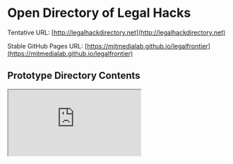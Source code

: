 # Open Directory of Legal Hacks

Tentative URL: [http://legalhackdirectory.net](http://legalhackdirectory.net)

Stable GitHub Pages URL: [https://mitmedialab.github.io/legalfrontier](https://mitmedialab.github.io/legalfrontier)

## Prototype Directory Contents

<iframe src="https://docs.google.com/spreadsheets/d/1_tMjcqfraem1c9amt9-vh1Hk6TVJgu7XBFlvdFQj9xs/pubhtml?widget=true&amp;headers=false"></iframe>
